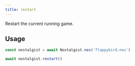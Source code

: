```yaml
---
title: restart
---
```


Restart the current running game.

## Usage
```js
const nostalgist = await Nostalgist.nes('flappybird.nes')

await nostalgist.restart()
```
